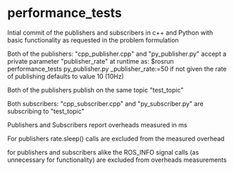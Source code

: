 # performance_tests

Intial commit of the publishers and subscribers in c++ and Python with basic functionality as requested in the problem formulation

Both of the publishers: "cpp_publisher.cpp" and "py_publisher.py" accept a private parameter "publisher_rate" at runtime as: $rosrun performance_tests py_publisher.py _publisher_rate:=50 if not given the rate of publishing defaults to value 10 (10Hz)

Both of the publishers publish on the same topic "test_topic"

Both subscribers: "cpp_subscriber.cpp" and "py_subscriber.py" are subscribing to "test_topic"

Publishers and Subscribers report overheads measured in ms

For publishers rate.sleep() calls are excluded from the measured overhead

for publishers and subscribers alike the ROS_INFO signal calls (as unnecessary for functionality) are excluded from overheads measurements 

